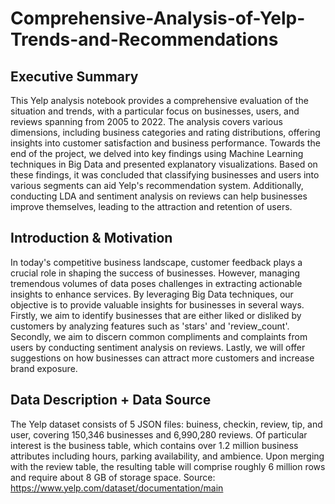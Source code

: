 # Comprehensive-Analysis-of-Yelp-Trends-and-Recommendations

## Executive Summary
This Yelp analysis notebook provides a comprehensive evaluation of the situation and trends, with a particular focus on businesses, users, and reviews spanning from 2005 to 2022. The analysis covers various dimensions, including business categories and rating distributions, offering insights into customer satisfaction and business performance. Towards the end of the project, we delved into key findings using Machine Learning techniques in Big Data and presented explanatory visualizations. Based on these findings, it was concluded that classifying businesses and users into various segments can aid Yelp's recommendation system. Additionally, conducting LDA and sentiment analysis on reviews can help businesses improve themselves, leading to the attraction and retention of users.

## Introduction & Motivation
In today's competitive business landscape, customer feedback plays a crucial role in shaping the success of businesses. However, managing tremendous volumes of data poses challenges in extracting actionable insights to enhance services. By leveraging Big Data techniques, our objective is to provide valuable insights for businesses in several ways. Firstly, we aim to identify businesses that are either liked or disliked by customers by analyzing features such as 'stars' and 'review_count'. Secondly, we aim to discern common compliments and complaints from users by conducting sentiment analysis on reviews. Lastly, we will offer suggestions on how businesses can attract more customers and increase brand exposure.

## Data Description + Data Source
The Yelp dataset consists of 5 JSON files: buiness, checkin, review, tip, and user, covering 150,346 businesses and 6,990,280 reviews. Of particular interest is the business table, which contains over 1.2 million business attributes including hours, parking availability, and ambience. Upon merging with the review table, the resulting table will comprise roughly 6 million rows and require about 8 GB of storage space.
Source: https://www.yelp.com/dataset/documentation/main
